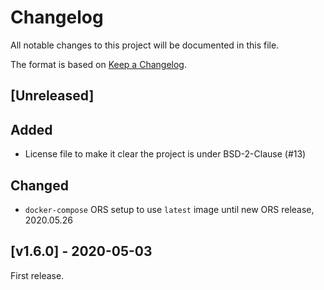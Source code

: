 # Changelog
All notable changes to this project will be documented in this file.

The format is based on [Keep a Changelog](https://keepachangelog.com/en/1.0.0/).

## [Unreleased]

## Added

- License file to make it clear the project is under BSD-2-Clause (#13)

## Changed

- `docker-compose` ORS setup to use `latest` image until new ORS release, 2020.05.26

## [v1.6.0] - 2020-05-03

First release.
